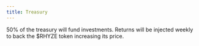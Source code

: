 ```yaml
---
title: Treasury
---
```


50% of the treasury will fund investments. Returns will be injected weekly to back the $RHYZE token increasing its price.
